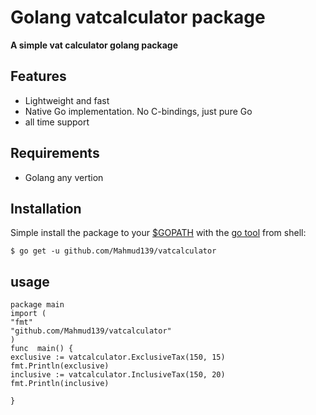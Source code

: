 # Golang vatcalculator package
 **A simple vat calculator golang package**


## Features

 - Lightweight and fast
 - Native Go implementation. No C-bindings, just pure Go
 - all time support
## Requirements
 - Golang any vertion 
## Installation
Simple install the package to your [$GOPATH](https://github.com/golang/go/wiki/GOPATH "GOPATH") with the [go tool](https://golang.org/cmd/go/ "go command") from shell:

    $ go get -u github.com/Mahmud139/vatcalculator
 
## usage

    package main
    import (
    "fmt"
    "github.com/Mahmud139/vatcalculator"
    )
    func  main() {
    exclusive := vatcalculator.ExclusiveTax(150, 15)
    fmt.Println(exclusive)
    inclusive := vatcalculator.InclusiveTax(150, 20)
    fmt.Println(inclusive)
    
    }

